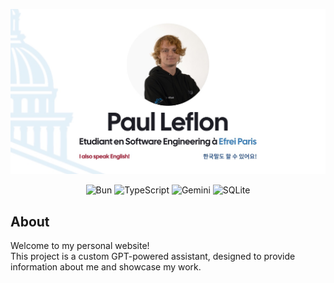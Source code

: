 <p align='center'>
<img src='./src/client/static/card.jpg' alt='Paul Leflon' width='512' />
</p>
<p align='center'>
	<img src='https://img.shields.io/badge/BUN-F472B6?logo=bun&style=for-the-badge' alt="Bun">
	<img src="https://img.shields.io/badge/typescript-3178c6?logo=typescript&style=for-the-badge&logoColor=white" alt="TypeScript">
	<img src="https://img.shields.io/badge/Gemini-8E75B2?logo=googlegemini&logoColor=white&style=for-the-badge" alt="Gemini">
	<img src="https://img.shields.io/badge/sqlite-1179C8?logo=sqlite&style=for-the-badge&logoColor=white" alt="SQLite">
</p>

## About

Welcome to my personal website!  
This project is a custom GPT-powered assistant, designed to provide information about me and showcase my work.
